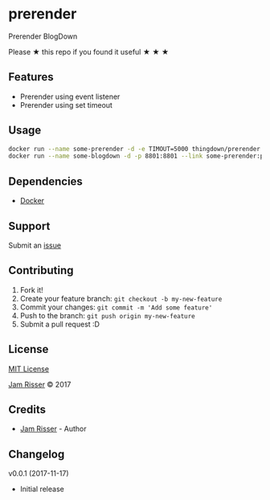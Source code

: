 # prerender

Prerender BlogDown

Please &#9733; this repo if you found it useful &#9733; &#9733; &#9733;

## Features
* Prerender using event listener
* Prerender using set timeout


## Usage

```sh
docker run --name some-prerender -d -e TIMOUT=5000 thingdown/prerender:latest
docker run --name some-blogdown -d -p 8801:8801 --link some-prerender:prerender -e ROOT_URI=http://localhost:8801 thingdown/blogdown:latest
```


## Dependencies

* [Docker](https://www.docker.com/)


## Support

Submit an [issue](https://github.com/thingdown/prerender/issues/new)


## Contributing

1. Fork it!
2. Create your feature branch: `git checkout -b my-new-feature`
3. Commit your changes: `git commit -m 'Add some feature'`
4. Push to the branch: `git push origin my-new-feature`
5. Submit a pull request :D


## License

[MIT License](https://github.com/thingdown/prerender/blob/master/LICENSE)

[Jam Risser](https://jamrizzi.com) &copy; 2017


## Credits

* [Jam Risser](https://jamrizzi.com) - Author


## Changelog

v0.0.1 (2017-11-17)
* Initial release
